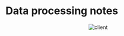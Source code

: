 # Data processing notes

<p align="center" width="100%">
  <img src="./img/data.svg" alt="client"/>
</p>